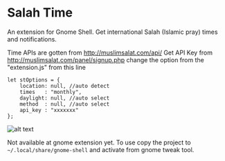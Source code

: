 # Salah Time
An extension for Gnome Shell. 
Get international Salah (Islamic pray) times and notifications.

Time APIs are gotten from http://muslimsalat.com/api/
Get API Key from http://muslimsalat.com/panel/signup.php change the option from the "extension.js" from this line

```
let stOptions = {
    location: null, //auto detect
    times   : "monthly",
    daylight: null, //auto select
    method  : null, //auto select
    api_key : "xxxxxxx"
};
```

![alt text](https://pasteboard.co/GIAeT1h.png "Screenshot")

Not available at gnome extension yet. To use copy the project to `~/.local/share/gnome-shell` and activate from gnome tweak tool.